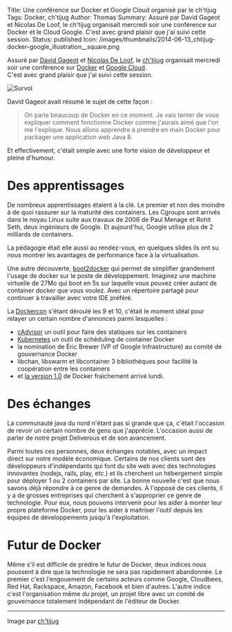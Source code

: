 Title: Une conférence sur Docker et Google Cloud organisé par le ch'tijug
Tags: Docker, ch'tijug
Author: Thomas
Summary: Assuré par David Gageot et Nicolas De Loof, le ch'tijug organisait mercredi soir une conférence sur Docker et le Cloud Google. C'est avec grand plaisir que j'ai suivi cette session. 
Status: published
Icon: /images/thumbnails/2014-06-13_chtijug-docker-google_illustration__square.png


Assuré par [David Gageot](http://blog.javabien.net/) et [Nicolas De Loof](http://blog.loof.fr/), le [ch'tijug](http://chtijug.org/) organisait mercredi soir une conférence sur [Docker](http://docker.io) et [Google Cloud](http://cloud.google.com/).  
C'est avec grand plaisir que j'ai suivi cette session. 

![Survol]({filename}/images/2014-06-13_chtijug-docker-google_illustration.png)

David Gageot avait résumé le sujet de cette façon :

> On parle beaucoup de Docker en ce moment. Je vais tenter de vous expliquer comment fonctionne Docker comme j'aurais aimé que l'on me l'explique. Nous allons apprendre à prendre en main Docker pour packager une application web Java 8.

Et effectivement, c'était simple avec une forte vision de développeur et pleine d'humour.

# Des apprentissages

De nombreux apprentissages étaient à la clé. Le premier et non des moindre à de quoi rassurer sur la maturité des containers.
Les Cgroups sont arrivés dans le noyau Linux suite aux travaux de 2006 de Paul Menage et Rohit Seth, deux ingénieurs de Google. Et aujourd'hui, Google utilise plus de 2 milliards de containers.

La pédagogie était elle aussi au rendez-vous, en quelques slides ils ont su nous montrer les avantages de performance face à la virtualisation.

Une autre découverte, [boot2docker](http://boot2docker.io/) qui permet de simplifier grandement l'usage de docker sur le poste de développement. Imaginez une machine virtuelle de 27Mo qui boot en 5s sur laquelle vous pouvez créer autant de container docker que vous voulez. Avec un répertoire partagé pour continuer à travailler avec votre IDE préféré.

La [Dockercon](http://dockercon.com/) s'étant déroulé les 9 et 10, c'était le moment idéal pour relayer un certain nombre d'annonces parmi lesquelles :

* [cAdvisor](https://github.com/google/cadvisor) un outil pour faire des statiques sur les containers
* [Kubernetes](https://github.com/GoogleCloudPlatform/kubernetes) un outil de schéduling de container Docker
* la nomination de Éric Brewer (VP of Google Infrastructure) au comité de gouvernance Docker
* libchan, libswarm et libcontainer 3 bibliothèques pour facilité la coopération entre les containers
* et [la version 1.0](http://blog.docker.com/2014/06/its-here-docker-1-0/) de Docker fraichement arrivé lundi.


# Des échanges

La communauté java du nord n'étant pas si grande que ça, c'était l'occasion de revoir un certain nombre de gens que j'apprécie. L'occasion aussi de parler de notre projet Deliverous et de son avancement.

Parmi toutes ces personnes, deux échanges notables, avec un impact direct sur notre modèle économique.
Certains de nos clients sont des développeurs d'indépendants qui font du site web avec des technologies innovantes (nodejs, rails, play, etc.) et ils cherchent un hébergement simple pour déployer 1 ou 2 containers par site. La bonne nouvelle c'est que nous savons déjà répondre à ce genre de demandes.
À l'opposé de ces clients, il y a de grosses entreprises qui cherchent à s'approprier ce genre de technologie. Pour eux, nous pouvons intervenir pour les aider à monter leur propre plateforme Docker, pour les aider à maitriser l'outil depuis les équipes de développements jusqu'à l'exploitation.


# Futur de Docker

Même s'il est difficile de prédire le futur de Docker, deux indices nous poussent à dire que la technologie ne sera pas rapidement abandonnée.
Le premier c'est l'engouement de certains acteurs comme Google, Cloudbees, Red Hat, Rackspace, Amazon, Facebook et bien d'autres.
L'autre indice c'est l'organisation même du projet, un projet libre avec un comité de gouvernance totalement indépendant de l'éditeur de Docker.

---
Image par [ch'tijug](http://chtijug.org/)